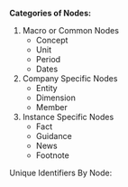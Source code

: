 
**Categories of Nodes:**
1. Macro or Common Nodes
    - Concept
    - Unit
    - Period
    - Dates
2. Company Specific Nodes
    - Entity
    - Dimension
    - Member
3. Instance Specific Nodes
    - Fact
    - Guidance
    - News
    - Footnote

Unique Identifiers By Node:






    